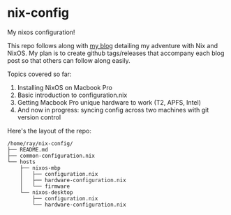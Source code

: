 # nix-config
My nixos configuration!

This repo follows along with [my blog](https://dev.to/raymondgh/series/22931) detailing my adventure with Nix and NixOS. My plan is to create github tags/releases that accompany each blog post so that others can follow along easily. 

Topics covered so far:

1. Installing NixOS on Macbook Pro
2. Basic introduction to configuration.nix
3. Getting Macbook Pro unique hardware to work (T2, APFS, Intel)
4. And now in progress: syncing config across two machines with git version control

Here's the layout of the repo:

```
/home/ray/nix-config/
├── README.md
├── common-configuration.nix
└── hosts
    ├── nixos-mbp
    │   ├── configuration.nix
    │   ├── hardware-configuration.nix
    │   └── firmware
    └── nixos-desktop
        ├── configuration.nix
        └── hardware-configuration.nix
```

